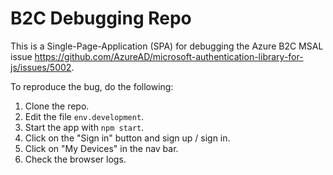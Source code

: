 # B2C Debugging Repo

This is a Single-Page-Application (SPA) for debugging the Azure B2C MSAL issue https://github.com/AzureAD/microsoft-authentication-library-for-js/issues/5002.

To reproduce the bug, do the following:

1. Clone the repo.
1. Edit the file `env.development`.
1. Start the app with `npm start`.
1. Click on the "Sign in" button and sign up / sign in.
1. Click on "My Devices" in the nav bar.
1. Check the browser logs.
